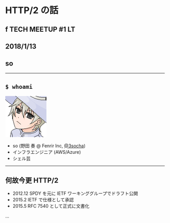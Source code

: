 # HTTP/2 の話
## f TECH MEETUP #1 LT
## 2018/1/13
## so

---

## `$ whoami`

![so](img/so.png)

* so (野田 奏 @ Fenrir Inc, [@3socha](https://twitter.com/3socha))
* インフラエンジニア (AWS/Azure)
* シェル芸

---

## 何故今更 HTTP/2

- 2012.12  SPDY を元に IETF ワーキンググループでドラフト公開
- 2015.2  IETF で仕様として承認
- 2015.5  RFC 7540 として正式に文書化

...

